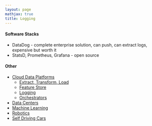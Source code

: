 ```yaml
---
layout: page
mathjax: true
title: Logging
---
```

#### Software Stacks
* DataDog - complete enterprise solution, can push, can extract logs, expensive but worth it
* StatsD, Prometheus, Grafana - open source

#### Other
* [Cloud Data Platforms](/cloud_data_platform)
  * [Extract, Transform, Load](/cloud_data_platform/extract_transform_load)
  * [Feature Store](/cloud_data_platform/feature_store)
  * [Logging](/cloud_data_platform/logging)
  * [Orchestrators](/cloud_data_platform/orchestrators)
* [Data Centers](/data_centers)
* [Machine Learning](/machine_learning)
* [Robotics](/robotics)
* [Self Driving Cars](/self_driving_cars)

